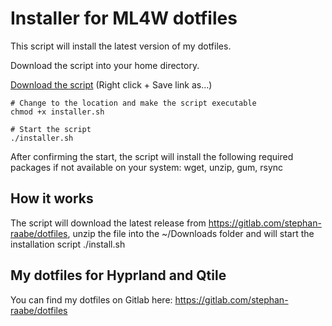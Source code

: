 # Installer for ML4W dotfiles

This script will install the latest version of my dotfiles.

Download the script into your home directory.

<a href="https://gitlab.com/stephan-raabe/installer/-/raw/main/installer.sh">Download the script</a> (Right click + Save link as...)

```
# Change to the location and make the script executable
chmod +x installer.sh

# Start the script
./installer.sh
```

After confirming the start, the script will install the following required packages if not available on your system:
wget, unzip, gum, rsync

## How it works

The script will download the latest release from https://gitlab.com/stephan-raabe/dotfiles, unzip the file into the ~/Downloads folder and will start the installation script ./install.sh

## My dotfiles for Hyprland and Qtile

You can find my dotfiles on Gitlab here: https://gitlab.com/stephan-raabe/dotfiles
